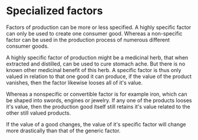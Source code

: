 # Specialized factors

Factors of production can be more or less specified. A highly specific factor can only be used to create one consumer good. Whereas a non-specific factor can be used in the production process of numerous different consumer goods.

A highly specific factor of production might be a medicinal herb, that when extracted and distilled, can be used to cure stomach ache. But there is no known other medicinal benefit of this herb. A specific factor is thus only valued in relation to that one good it can produce, if the value of the product vanishes, then the factor likewise looses all of it's value.

Whereas a nonspecific or convertible factor is for example iron, which can be shaped into swords, engines or jewelry. If any one of the products looses it's value, then the production good itself still retains it's value related to the other still valued products.

If the value of a good changes, the value of it's specific factor will change more drastically than that of the generic factor.